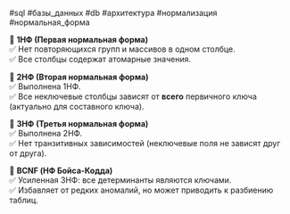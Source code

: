 #sql #базы_данных #db #архитектура #нормализация #нормальная_форма

🔹 **1НФ (Первая нормальная форма)**  
✅ Нет повторяющихся групп и массивов в одном столбце.  
✅ Все столбцы содержат атомарные значения.

🔹 **2НФ (Вторая нормальная форма)**  
✅ Выполнена 1НФ.  
✅ Все неключевые столбцы зависят от **всего** первичного ключа (актуально для составного ключа).

🔹 **3НФ (Третья нормальная форма)**  
✅ Выполнена 2НФ.  
✅ Нет транзитивных зависимостей (неключевые поля не зависят друг от друга).

🔹 **BCNF (НФ Бойса-Кодда)**  
✅ Усиленная 3НФ: все детерминанты являются ключами.  
✅ Избавляет от редких аномалий, но может приводить к разбиению таблиц.